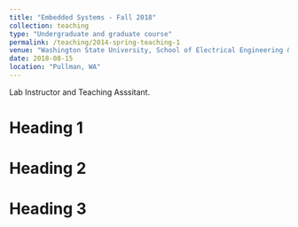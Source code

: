```yaml
---
title: "Embedded Systems - Fall 2018"
collection: teaching
type: "Undergraduate and graduate course"
permalink: /teaching/2014-spring-teaching-1
venue: "Washington State University, School of Electrical Engineering & Computer Science"
date: 2018-08-15
location: "Pullman, WA"
---
```


Lab Instructor and Teaching Asssitant.
  
Heading 1
======

Heading 2
======

Heading 3
======
